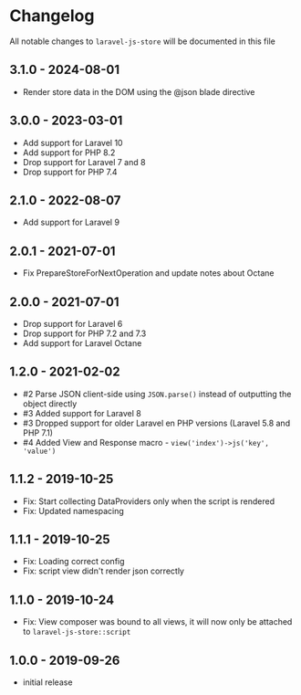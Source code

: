 # Changelog

All notable changes to `laravel-js-store` will be documented in this file

## 3.1.0 - 2024-08-01
- Render store data in the DOM using the @json blade directive

## 3.0.0 - 2023-03-01
- Add support for Laravel 10
- Add support for PHP 8.2
- Drop support for Laravel 7 and 8
- Drop support for PHP 7.4

## 2.1.0 - 2022-08-07
- Add support for Laravel 9

## 2.0.1 - 2021-07-01
- Fix PrepareStoreForNextOperation and update notes about Octane

## 2.0.0 - 2021-07-01
- Drop support for Laravel 6
- Drop support for PHP 7.2 and 7.3
- Add support for Laravel Octane

## 1.2.0 - 2021-02-02

- #2 Parse JSON client-side using `JSON.parse()` instead of outputting the object directly
- #3 Added support for Laravel 8
- #3 Dropped support for older Laravel en PHP versions (Laravel 5.8 and PHP 7.1)
- #4 Added View and Response macro - `view('index')->js('key', 'value')`

## 1.1.2 - 2019-10-25

- Fix: Start collecting DataProviders only when the script is rendered
- Fix: Updated namespacing

## 1.1.1 - 2019-10-25

- Fix: Loading correct config
- Fix: script view didn't render json correctly

## 1.1.0 - 2019-10-24

- Fix: View composer was bound to all views, it will now only be attached to `laravel-js-store::script`

## 1.0.0 - 2019-09-26

- initial release
